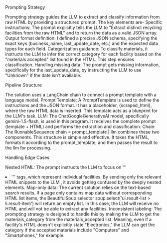 Prompting Strategy

Prompting strategy guides the LLM to extract and classify information from raw HTML by providing a structured prompt.
The key elements are-
Specific instructions: The prompt explicitly tells the LLM to "Extract distinct recycling facilities from the raw HTML" and to return the data as a valid JSON array.
Output format definition: I defined a precise JSON schema, specifying the exact keys (business_name, last_update_date, etc.) and the expected data types for each field.
Categorization guidance: To classify materials, it instructs the LLM to infer the correct category for each facility based on the "materials accepted" list found in the HTML. This step ensures classification.
Handling missing data: The prompt gets missing information, specifically for the last_update_date, by instructing the LLM to use "Unknown" if the date isn't available.

Pipeline Structure

The solution uses a LangChain chain to connect a prompt template with a language model.
Prompt Template: A PromptTemplate is used to define the instructions and the JSON format. It has a placeholder, {scraped_html}, where the raw HTML data is inserted. This template acts as a blueprint for the LLM's task.
LLM: The ChatGoogleGenerativeAI model, specifically gemini-1.5-flash, is used in this program. It receives the complete prompt (template + HTML) and performs the extraction and classification.
Chain: The RunnableSequence chain = prompt_template | llm combines these two components. This structure is simple and effective. It takes the HTML, formats it according to the prompt_template, and then passes the result to the llm for processing.

Handling Edge Cases

Nested HTML: The prompt instructs the LLM to focus on '''<li class="result-item">''' tags, which represent individual facilities. By sending only the relevant HTML snippets to the LLM , it avoids getting confused by the deeply nested elements.
Map-only data: The current solution relies on the text-based search results. If a page only contains map data without corresponding HTML list items, the BeautifulSoup selector soup.select('ul.result-list > li.result-item') will return an empty list. In this case, the LLM will receive no HTML and will not be able to extract any facilities. 
Inconsistent labeling: The prompting strategy is designed to handle this by making the LLM to get the materials_category from the materials_accepted list. Meaning, even if a facility's HTML doesn't explicitly state "Electronics," the LLM can get the category if the accepted materials include "Computers" and "Smartphones," for example.
